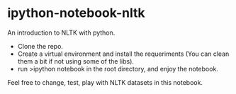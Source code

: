 ipython-notebook-nltk
=====================

An introduction to NLTK with python.


- Clone the repo. 
- Create a virtual environment and install the requeriments (You can clean them a bit if not using some of the libs). 
- run >ipython notebook in the root directory, and enjoy the notebook. 


Feel free to change, test, play with NLTK datasets in this notebook.
